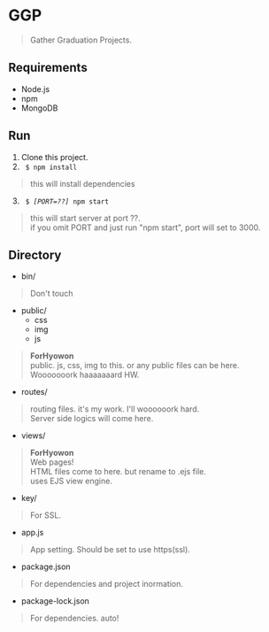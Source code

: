 # GGP
> Gather Graduation Projects.  

## Requirements
* Node.js
* npm
* MongoDB

## Run
1. Clone this project.  
2. <code> $ npm install </code>
> this will install dependencies  
3. <code> $ _[PORT=??]_ npm start </code>
> this will start server at port ??.  
> if you omit PORT and just run "npm start", port will set to 3000.  

## Directory

* bin/
>Don't touch  

* public/
  * css
  * img
  * js
> **ForHyowon**  
> public. js, css, img to this. or any public files can be here.  
> Wooooooork haaaaaaard HW.  

* routes/
> routing files. it's my work. I'll woooooork hard.  
> Server side logics will come here.  

* views/
> **ForHyowon**  
> Web pages!  
> HTML files come to here. but rename to .ejs file.  
> uses EJS view engine.  

* key/  
> For SSL.  

* app.js
> App setting. Should be set to use https(ssl).  

* package.json
> For dependencies and project inormation.  
* package-lock.json
> For dependencies. auto!
